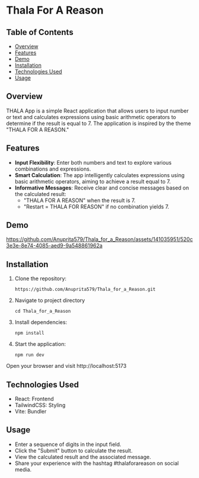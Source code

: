 # Thala For A Reason

## Table of Contents

- [Overview](#overview)
- [Features](#features)
- [Demo](#demo)
- [Installation](#installation)
- [Technologies Used](#technologies-used)
- [Usage](#usage)

## Overview
THALA App is a simple React application that allows users to input number or text and calculates expressions using basic arithmetic operators to determine if the result is equal to 7. The application is inspired by the theme "THALA FOR A REASON."

## Features
- **Input Flexibility**: Enter both numbers and text to explore various combinations and expressions.
- **Smart Calculation**: The app intelligently calculates expressions using basic arithmetic operators, aiming to achieve a result equal to 7.
- **Informative Messages**: Receive clear and concise messages based on the calculated result:
  - "THALA FOR A REASON" when the result is 7.
  - "Restart = THALA FOR REASON" if no combination yields 7.

## Demo
https://github.com/Anuprita579/Thala_for_a_Reason/assets/141035951/520c3e3e-8e74-4085-aed9-9a548861962a

## Installation

1. Clone the repository:
   ```
   https://github.com/Anuprita579/Thala_for_a_Reason.git
   ```
2. Navigate to project directory
   ```
   cd Thala_for_a_Reason
   ```
3. Install dependencies:
   ```
   npm install
   ```
4. Start the application:
   ```
   npm run dev
   ```
Open your browser and visit http://localhost:5173

## Technologies Used
- React: Frontend
- TailwindCSS: Styling
- Vite: Bundler

## Usage
- Enter a sequence of digits in the input field.
- Click the "Submit" button to calculate the result.
- View the calculated result and the associated message.
- Share your experience with the hashtag #thalaforareason on social media.